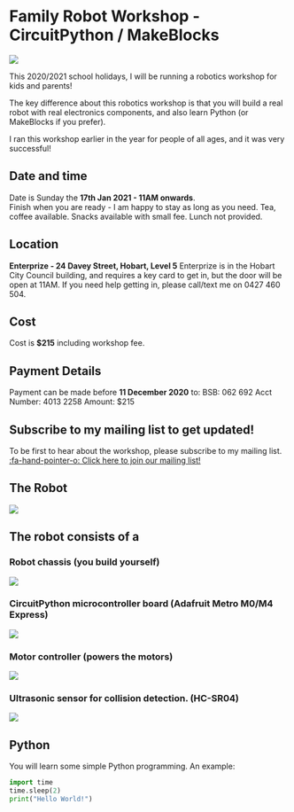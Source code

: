 <script>
    var ml_webform_1753848 = ml_account('webforms', '1753848', 'a8z2u6', 'load');
    ml_webform_1753848('animation', 'fadeIn');
</script>
# Family Robot Workshop - CircuitPython / MakeBlocks
![](LeosWorkshops-small.png)  
  
This 2020/2021 school holidays, I will be running a robotics workshop for kids and parents!

The key difference about this robotics workshop is that you will build a real robot with real electronics components, and also learn Python (or MakeBlocks if you prefer).

I ran this workshop earlier in the year for people of all ages, and it was very successful!

## Date and time
Date is Sunday the **17th Jan 2021 - 11AM onwards**.  
Finish when you are ready - I am happy to stay as long as you need.
Tea, coffee available. Snacks available with small fee. Lunch not provided.

## Location
**Enterprize - 24 Davey Street, Hobart, Level 5**
Enterprize is in the Hobart City Council building, and requires a key card to get in, but the door will be open at 11AM. If you need help getting in, please call/text me on 0427 460 504.

## Cost
Cost is **$215** including workshop fee.

## Payment Details
Payment can be made before **11 December 2020** to:
BSB: 062 692
Acct Number: 4013 2258
Amount: $215

## Subscribe to my mailing list to get updated!
To be first to hear about the workshop, please subscribe to my mailing list.
<a href="javascript:;" onclick="ml_webform_1753848('show')">:fa-hand-pointer-o: Click here to join our mailing list!</a>

## The Robot
![](participant_robot.jpg)

## The robot consists of a  
### Robot chassis (you build yourself)
![](robot_chassis.jpg)
### CircuitPython microcontroller board (Adafruit Metro M0/M4 Express)
![](metro_m0_express_big.jpg)
### Motor controller (powers the motors)
![](motor_shield.jpg)
### Ultrasonic sensor for collision detection. (HC-SR04)
![](ultrasonic.jpg)

## Python
You will learn some simple Python programming. An example:
```Python
import time
time.sleep(2)
print("Hello World!")
```